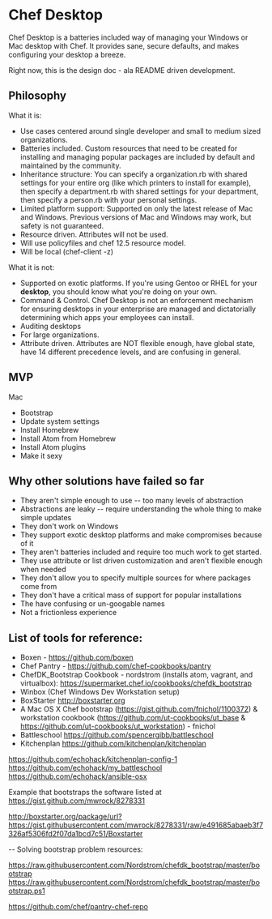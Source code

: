 # Chef Desktop

Chef Desktop is a batteries included way of managing your Windows or Mac desktop with Chef. It provides sane, secure defaults, and makes configuring your desktop a breeze.

Right now, this is the design doc - ala README driven development.

## Philosophy

What it is:
- Use cases centered around single developer and small to medium sized organizations.
- Batteries included. Custom resources that need to be created for installing and managing popular packages are included by default and maintained by the community.
- Inheritance structure: You can specify a organization.rb with shared settings for your entire org (like which printers to install for example), then specify a department.rb with shared settings for your department, then specify a person.rb with your personal settings.
- Limited platform support: Supported on only the latest release of Mac and Windows. Previous versions of Mac and Windows may work, but safety is not guaranteed.
- Resource driven. Attributes will not be used.
- Will use policyfiles and chef 12.5 resource model.
- Will be local (chef-client -z)


What it is not:
- Supported on exotic platforms. If you're using Gentoo or RHEL for your **desktop**, you should know what you're doing on your own.
- Command & Control. Chef Desktop is not an enforcement mechanism for ensuring desktops in your enterprise are managed and dictatorially determining which apps your employees can install.
- Auditing desktops
- For large organizations.
- Attribute driven. Attributes are NOT flexible enough, have global state, have 14 different precedence levels, and are confusing in general.

## MVP

Mac
- Bootstrap
- Update system settings
- Install Homebrew
- Install Atom from Homebrew
- Install Atom plugins
- Make it sexy

## Why other solutions have failed so far

- They aren't simple enough to use -- too many levels of abstraction
- Abstractions are leaky -- require understanding the whole thing to make simple updates
- They don't work on Windows
- They support exotic desktop platforms and make compromises because of it
- They aren't batteries included and require too much work to get started.
- They use attribute or list driven customization and aren't flexible enough when needed
- They don't allow you to specify multiple sources for where packages come from
- They don't have a critical mass of support for popular installations
- The have confusing or un-googable names
- Not a frictionless experience

## List of tools for reference:

* Boxen - https://github.com/boxen
* Chef Pantry - https://github.com/chef-cookbooks/pantry
* ChefDK_Bootstrap Cookbook - nordstrom (installs atom, vagrant, and virtualbox): https://supermarket.chef.io/cookbooks/chefdk_bootstrap
* Winbox (Chef Windows Dev Workstation setup)
* BoxStarter http://boxstarter.org
* A Mac OS X Chef bootstrap (https://gist.github.com/fnichol/1100372) & workstation cookbook (https://github.com/ut-cookbooks/ut_base & https://github.com/ut-cookbooks/ut_workstation) - fnichol
* Battleschool https://github.com/spencergibb/battleschool
* Kitchenplan https://github.com/kitchenplan/kitchenplan

https://github.com/echohack/kitchenplan-config-1
https://github.com/echohack/my_battleschool
https://github.com/echohack/ansible-osx

Example that bootstraps the software listed at https://gist.github.com/mwrock/8278331

http://boxstarter.org/package/url?https://gist.githubusercontent.com/mwrock/8278331/raw/e491685abaeb3f7326af5306fd2f07da1bcd7c51/Boxstarter

-- Solving bootstrap problem resources:

https://raw.githubusercontent.com/Nordstrom/chefdk_bootstrap/master/bootstrap
https://raw.githubusercontent.com/Nordstrom/chefdk_bootstrap/master/bootstrap.ps1

https://github.com/chef/pantry-chef-repo
